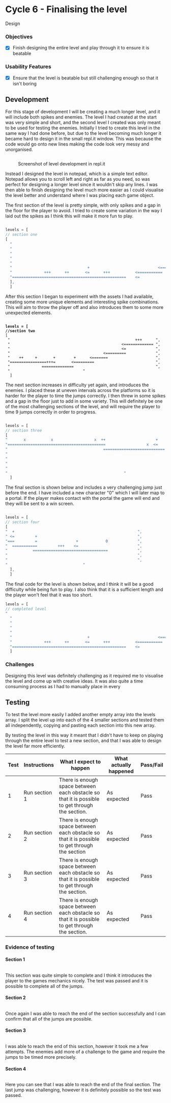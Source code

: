 # Cycle 6 - Finalising the level

Design

### Objectives

* [x] Finish designing the entire level and play through it to ensure it is beatable

### Usability Features

* [x] Ensure that the level is beatable but still challenging enough so that it isn't boring

## Development

For this stage of development I will be creating a much longer level, and it will include both spikes and enemies. The level I had created at the start was very simple and short, and the second level I created was only meant to be used for testing the enemies. Initially I tried to create this level in the same way I had done before, but due to the level becoming much longer it became hard to design it in the small repl.it window. This was because the code would go onto new lines making the code look very messy and unorganised.

<figure><img src="../.gitbook/assets/image (2) (3) (1).png" alt=""><figcaption><p>Screenshot of level development in repl.it</p></figcaption></figure>

Instead I designed the level in notepad, which is a simple text editor. Notepad allows you to scroll left and right as far as you need, so was perfect for designing a longer level since it wouldn't skip any lines. I was then able to finish designing the level much more easier as I could visualise the level better and understand where I was placing each game object.

The first section of the level is pretty simple, with only spikes and a gap in the floor for the player to avoid. I tried to create some variation in the way I laid out the spikes as I think this will make it more fun to play.&#x20;

<figure><img src="../.gitbook/assets/image (1) (5).png" alt=""><figcaption></figcaption></figure>

```javascript
levels = [ 
// section one
[
  "                                                                      ",
  "                                                                      ",
  "                                                                      ",
  "                                                                      ",
  "                                                                      ",
  "                                 +                              <=====",
  "              +++      ++       <=      +++           <===========    ",
  "==================================================    <=              "
  ],
  ]
```

After this section I began to experiment with the assets I had available, creating some more unique elements and interesting spike combinations. This will aim to throw the player off and also introduces them to some more unexpected elements.

<figure><img src="../.gitbook/assets/image (29) (1).png" alt=""><figcaption></figcaption></figure>

<pre class="language-javascript"><code class="lang-javascript"><strong>levels = [ 
</strong><strong>//section two
</strong>[
 "                                                       +++      ",
 "                                                 &#x3C;============= ",
 "                                                 &#x3C;=             ",
 "                                         &#x3C;=========             ",
 "    ++     +       +        +      &#x3C;=======                     ",
 "================+++=       &#x3C;=========                           ",
 "              ==============                                    ",
 " 								  "
  ]
</code></pre>

The next section increases in difficulty yet again, and introduces the enemies. I placed these at uneven intervals across the platforms so it is harder for the player to time the jumps correctly. I then threw in some spikes and a gap in the floor just to add in some variety. This will definitely be one of the most challenging sections of the level, and will require the player to time 9 jumps correctly in order to progress.

<figure><img src="../.gitbook/assets/image (30).png" alt=""><figcaption></figcaption></figure>

```javascript
levels = [ 
// section three
[
"       x           x                  x  ++                      +                                     ",
"===========================================                  x  <=                   x             x   ",
"                                          ===========================   ===============================",
"                                                                                                       ",
"                                                                                                       ",
"                                                                                                       ",
"                                                                                                       ",
"													"                                                                                   ],
  ]
```

&#x20;The final section is shown below and includes a very challenging jump just before the end. I have included a new character "0" which I will later map to a portal. If the player makes contact with the portal the game will end and they will be sent to a win screen.

<figure><img src="../.gitbook/assets/image (1) (3).png" alt=""><figcaption></figcaption></figure>

```javascript
levels = [ 
// section four
[
"  +                                                      ",
" <=         +                                            ",
"===         =                 +            0             ",
"  ===========         +++    <=                          ",
"           =================================             ",
"                                                         ",
"                                                         ",
"						          "                                                                                                                                                                                                                                               
  ],
  ]
```

The final code for the level is shown below, and I think it will be a good difficulty while being fun to play. I also think that it is a sufficient length and the player won't feel that it was too short.&#x20;

```javascript
levels = [ 
// completed level
"                                                                                                                          +++                  x         x              x  ++                      +                                           +                                                       ",
  "                                                                                                                    <========================================================                  x  <=                     x             x      <=         +                                             ",
  "                                                                                                                    <=                                                      ===========================   ======================================         =                 +            0              ",
  "                                                                                                            <=========                                                                                                                         ===========         +++    <=                           ",
  "                                                                       ++     +       +        +      <=======                                                                                                                                           =================================             ",
  "                                 +                              <==================+++=       <=========                                                                                                                                                                                               ",
  "              +++      ++       <=      +++           <===========                ==============                                                                                                                                                                                                       ",
  "==================================================    <=																													          "                                                                                                                                                                                                                                               
  ]
```

### Challenges

Designing this level was definitely challenging as it required me to visualise the level and come up with creative ideas. It was also quite a time consuming process as I had to manually place in every&#x20;

## Testing

To test the level more easily I added another empty array into the levels array. I split the level up into each of the 4 smaller sections and tested them all independently, copying and pasting each section into this new array.

By testing the level in this way it meant that I didn't have to keep on playing through the entire level to test a new section, and that I was able to design the level far more efficiently.

| Test | Instructions  | What I expect to happen                                                                        | What actually happened | Pass/Fail |
| ---- | ------------- | ---------------------------------------------------------------------------------------------- | ---------------------- | --------- |
| 1    | Run section 1 | There is enough space between each obstacle so that it is possible to get through the section. | As expected            | Pass      |
| 2    | Run section 2 | There is enough space between each obstacle so that it is possible to get through the section  | As expected            | Pass      |
| 3    | Run section 3 | There is enough space between each obstacle so that it is possible to get through the section. | As expected            | Pass      |
| 4    | Run section 4 | There is enough space between each obstacle so that it is possible to get through the section. | As expected            | Pass      |

### Evidence of testing

#### Section 1

<figure><img src="../.gitbook/assets/image (1) (6) (1).png" alt=""><figcaption></figcaption></figure>

This section was quite simple to complete and I think it introduces the player to the games mechanics nicely. The test was passed and it is possible to complete all of the jumps.

#### Section 2

<figure><img src="../.gitbook/assets/image (5) (3).png" alt=""><figcaption></figcaption></figure>

Once again I was able to reach the end of the section successfully and I can confirm that all of the jumps are possible.

#### Section 3

<figure><img src="../.gitbook/assets/image (4) (2).png" alt=""><figcaption></figcaption></figure>

I was able to reach the end of this section, however it took me a few attempts. The enemies add more of a challenge to the game and require the jumps to be timed more precisely.&#x20;

#### Section 4

<figure><img src="../.gitbook/assets/image (5) (1).png" alt=""><figcaption></figcaption></figure>

Here you can see that I was able to reach the end of the final section. The last jump was challenging, however it is definitely possible so the test was passed.
